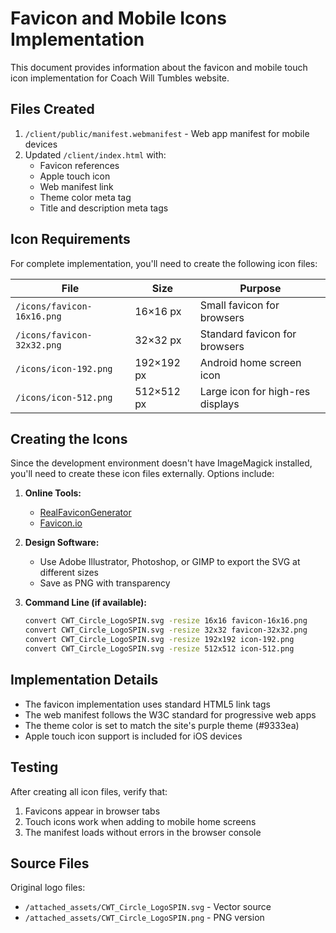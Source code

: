 # Favicon and Mobile Icons Implementation

This document provides information about the favicon and mobile touch icon implementation for Coach Will Tumbles website.

## Files Created

1. `/client/public/manifest.webmanifest` - Web app manifest for mobile devices
2. Updated `/client/index.html` with:
   - Favicon references
   - Apple touch icon
   - Web manifest link
   - Theme color meta tag
   - Title and description meta tags

## Icon Requirements

For complete implementation, you'll need to create the following icon files:

| File | Size | Purpose |
|------|------|---------|
| `/icons/favicon-16x16.png` | 16×16 px | Small favicon for browsers |
| `/icons/favicon-32x32.png` | 32×32 px | Standard favicon for browsers |
| `/icons/icon-192.png` | 192×192 px | Android home screen icon |
| `/icons/icon-512.png` | 512×512 px | Large icon for high-res displays |

## Creating the Icons

Since the development environment doesn't have ImageMagick installed, you'll need to create these icon files externally. Options include:

1. **Online Tools:**
   - [RealFaviconGenerator](https://realfavicongenerator.net/)
   - [Favicon.io](https://favicon.io/favicon-converter/)

2. **Design Software:**
   - Use Adobe Illustrator, Photoshop, or GIMP to export the SVG at different sizes
   - Save as PNG with transparency

3. **Command Line (if available):**
   ```bash
   convert CWT_Circle_LogoSPIN.svg -resize 16x16 favicon-16x16.png
   convert CWT_Circle_LogoSPIN.svg -resize 32x32 favicon-32x32.png
   convert CWT_Circle_LogoSPIN.svg -resize 192x192 icon-192.png
   convert CWT_Circle_LogoSPIN.svg -resize 512x512 icon-512.png
   ```

## Implementation Details

- The favicon implementation uses standard HTML5 link tags
- The web manifest follows the W3C standard for progressive web apps
- The theme color is set to match the site's purple theme (#9333ea)
- Apple touch icon support is included for iOS devices

## Testing

After creating all icon files, verify that:

1. Favicons appear in browser tabs
2. Touch icons work when adding to mobile home screens
3. The manifest loads without errors in the browser console

## Source Files

Original logo files:
- `/attached_assets/CWT_Circle_LogoSPIN.svg` - Vector source
- `/attached_assets/CWT_Circle_LogoSPIN.png` - PNG version
